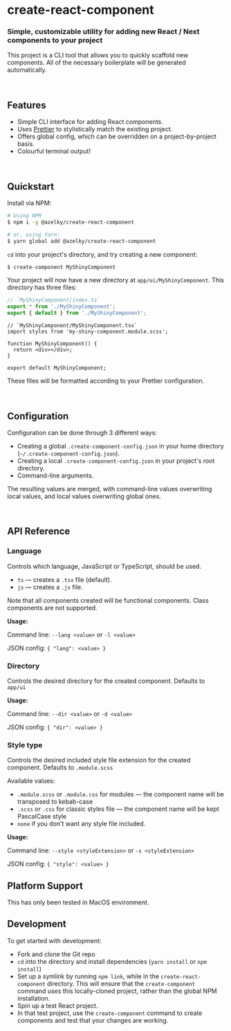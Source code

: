 # create-react-component

### Simple, customizable utility for adding new React / Next components to your project

This project is a CLI tool that allows you to quickly scaffold new components. All of the necessary boilerplate will be generated automatically.

<br />

## Features

- Simple CLI interface for adding React components.
- Uses [Prettier](https://github.com/prettier/prettier) to stylistically match the existing project.
- Offers global config, which can be overridden on a project-by-project basis.
- Colourful terminal output!

<br />

## Quickstart

Install via NPM:

```bash
# Using NPM
$ npm i -g @azelky/create-react-component

# or, using Yarn:
$ yarn global add @azelky/create-react-component
```

`cd` into your project's directory, and try creating a new component:

```bash
$ create-component MyShinyComponent
```

Your project will now have a new directory at `app/ui/MyShinyComponent`. This directory has three files:

```ts
// `MyShinyComponent/index.ts`
export * from './MyShinyComponent';
export { default } from './MyShinyComponent';
```

```tsx
// `MyShinyComponent/MyShinyComponent.tsx`
import styles from 'my-shiny-component.module.scss';

function MyShinyComponent() {
  return <div></div>;
}

export default MyShinyComponent;
```

These files will be formatted according to your Prettier configuration.

<br />

## Configuration

Configuration can be done through 3 different ways:

- Creating a global `.create-component-config.json` in your home directory (`~/.create-component-config.json`).
- Creating a local `.create-component-config.json` in your project's root directory.
- Command-line arguments.

The resulting values are merged, with command-line values overwriting local values, and local values overwriting global ones.

<br />

## API Reference

### Language

Controls which language, JavaScript or TypeScript, should be used.

- `ts` — creates a `.tsx` file (default).
- `js` — creates a `.js` file.

Note that all components created will be functional components. Class components are not supported.

**Usage:**

Command line: `--lang <value>` or `-l <value>`

JSON config: `{ "lang": <value> }`
<br />

### Directory

Controls the desired directory for the created component. Defaults to `app/ui`

**Usage:**

Command line: `--dir <value>` or `-d <value>`

JSON config: `{ "dir": <value> }`
<br />

### Style type

Controls the desired included style file extension for the created component. Defaults to `.module.scss`

Available values:

- `.module.scss` or `.module.css` for modules — the component name will be transposed to kebab-case
- `.scss` or `.css` for classic styles file — the component name will be kept PascalCase style
- `none` if you don't want any style file included.

**Usage:**

Command line: `--style <styleExtension>` or `-s <styleExtension>`

JSON config: `{ "style": <value> }`
<br />

## Platform Support

This has only been tested in MacOS environment.
<br />

## Development

To get started with development:

- Fork and clone the Git repo
- `cd` into the directory and install dependencies (`yarn install` or `npm install`)
- Set up a symlink by running `npm link`, while in the `create-react-component` directory. This will ensure that the `create-component` command uses this locally-cloned project, rather than the global NPM installation.
- Spin up a test React project.
- In that test project, use the `create-component` command to create components and test that your changes are working.

